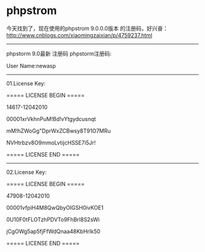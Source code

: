 # phpstrom
今天找到了，现在使用的phpstrom 9.0.0.0版本 的注册码，好兴奋：http://www.cnblogs.com/xiaomingzaixian/p/4759237.html
___________________________________________________________________________________________________________________
phpstorm 9.0最新 注册码
phpstorm注册码:

User Name:newasp

---------------------------------------
01.License Key:

===== LICENSE BEGIN =====

14617-12042010

00001xrVkhnPuM!Bd!vYtgydcusnqt

mM!hZWoGg"DprWxZCBwsy8T91O7MRu

NVHtrbzv8O9mmoLvtijcHSSE7i5Jr!

===== LICENSE END =====

---------------------------------------- 

02.License Key:

===== LICENSE BEGIN =====

47908-12042010

00001vfpiH4M8QwQbyOIGSH0ivKOE1

0U10F0tFLOTzhPDVTo9FhBrl8S2sWi

jCgOWg5ap5fjFfWdQnaa48KbHrIk50

===== LICENSE END =====
